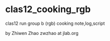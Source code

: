 # clas12_cooking_rgb

clas12 run group b (rgb) cooking note,log,script

by Zhiwen Zhao  zwzhao at jlab.org

